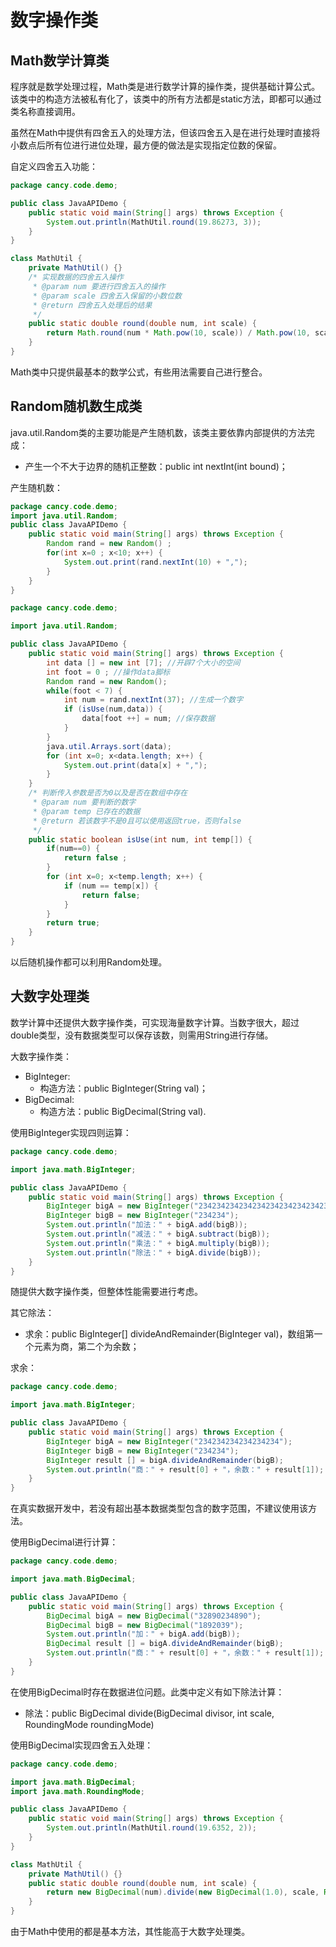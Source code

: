 # 数字操作类

## Math数学计算类

程序就是数学处理过程，Math类是进行数学计算的操作类，提供基础计算公式。该类中的构造方法被私有化了，该类中的所有方法都是static方法，即都可以通过类名称直接调用。

虽然在Math中提供有四舍五入的处理方法，但该四舍五入是在进行处理时直接将小数点后所有位进行进位处理，最方便的做法是实现指定位数的保留。

自定义四舍五入功能：
```java
package cancy.code.demo;

public class JavaAPIDemo {
	public static void main(String[] args) throws Exception {
		System.out.println(MathUtil.round(19.86273, 3));
	}
}

class MathUtil {
	private MathUtil() {}
	/* 实现数据的四舍五入操作
	 * @param num 要进行四舍五入的操作
	 * @param scale 四舍五入保留的小数位数
	 * @return 四舍五入处理后的结果
	 */
	public static double round(double num, int scale) {
		return Math.round(num * Math.pow(10, scale)) / Math.pow(10, scale);
	}
}
```

Math类中只提供最基本的数学公式，有些用法需要自己进行整合。


## Random随机数生成类

java.util.Random类的主要功能是产生随机数，该类主要依靠内部提供的方法完成：
* 产生一个不大于边界的随机正整数：public int nextInt​(int bound)；

产生随机数：
```java
package cancy.code.demo;
import java.util.Random;
public class JavaAPIDemo {
	public static void main(String[] args) throws Exception {
		Random rand = new Random() ;
		for(int x=0 ; x<10; x++) {
			System.out.print(rand.nextInt(10) + ",");
		}
	}
}
```

```java
package cancy.code.demo;

import java.util.Random;

public class JavaAPIDemo {
	public static void main(String[] args) throws Exception {
		int data [] = new int [7]; //开辟7个大小的空间
		int foot = 0 ; //操作data脚标
		Random rand = new Random();
		while(foot < 7) {
			int num = rand.nextInt(37); //生成一个数字
			if (isUse(num,data)) {
				data[foot ++] = num; //保存数据
			}
		}
		java.util.Arrays.sort(data);
		for (int x=0; x<data.length; x++) {
			System.out.print(data[x] + ",");
		}
	}
	/* 判断传入参数是否为0以及是否在数组中存在
	 * @param num 要判断的数字
	 * @param temp 已存在的数据
	 * @return 若该数字不是0且可以使用返回true，否则false
	 */
	public static boolean isUse(int num, int temp[]) {
		if(num==0) {
			return false ;
		}
		for (int x=0; x<temp.length; x++) {
			if (num == temp[x]) {
				return false;
			}
		}
		return true;
	}
}
```

以后随机操作都可以利用Random处理。

## 大数字处理类

数学计算中还提供大数字操作类，可实现海量数字计算。当数字很大，超过double类型，没有数据类型可以保存该数，则需用String进行存储。

大数字操作类：
* BigInteger:
	* 构造方法：public BigInteger​(String val)；
* BigDecimal:
	* 构造方法：public BigDecimal​(String val).

使用BigInteger实现四则运算：
```java
package cancy.code.demo;

import java.math.BigInteger;

public class JavaAPIDemo {
	public static void main(String[] args) throws Exception {
		BigInteger bigA = new BigInteger("234234234234234234234234234234234234234234234234234234234234234234234234");
		BigInteger bigB = new BigInteger("234234");
		System.out.println("加法：" + bigA.add(bigB));
		System.out.println("减法：" + bigA.subtract(bigB));
		System.out.println("乘法：" + bigA.multiply(bigB));
		System.out.println("除法：" + bigA.divide(bigB));
	}	
}
```

随提供大数字操作类，但整体性能需要进行考虑。

其它除法：
* 求余：public BigInteger[] divideAndRemainder​(BigInteger val)，数组第一个元素为商，第二个为余数；

求余：
```java
package cancy.code.demo;

import java.math.BigInteger;

public class JavaAPIDemo {
	public static void main(String[] args) throws Exception {
		BigInteger bigA = new BigInteger("234234234234234234");
		BigInteger bigB = new BigInteger("234234");
		BigInteger result [] = bigA.divideAndRemainder​(bigB);
		System.out.println("商：" + result[0] + "，余数：" + result[1]);
	}	
}
```
在真实数据开发中，若没有超出基本数据类型包含的数字范围，不建议使用该方法。


使用BigDecimal进行计算：
```java
package cancy.code.demo;

import java.math.BigDecimal;

public class JavaAPIDemo {
	public static void main(String[] args) throws Exception {
		BigDecimal bigA = new BigDecimal("32890234890");
		BigDecimal bigB = new BigDecimal("1892039");
		System.out.println("加：" + bigA.add(bigB));
		BigDecimal result [] = bigA.divideAndRemainder(bigB);
		System.out.println("商：" + result[0] + "，余数：" + result[1]);
	}	
}
```

在使用BigDecimal时存在数据进位问题。此类中定义有如下除法计算：
* 除法：public BigDecimal divide​(BigDecimal divisor, int scale, RoundingMode roundingMode)

使用BigDecimal实现四舍五入处理：
```java
package cancy.code.demo;

import java.math.BigDecimal;
import java.math.RoundingMode;

public class JavaAPIDemo {
	public static void main(String[] args) throws Exception {
		System.out.println(MathUtil.round(19.6352, 2));
	}	
}

class MathUtil {
	private MathUtil() {}
	public static double round(double num, int scale) {
		return new BigDecimal(num).divide(new BigDecimal(1.0), scale, RoundingMode.HALF_UP).doubleValue();
	}
}
```

由于Math中使用的都是基本方法，其性能高于大数字处理类。

